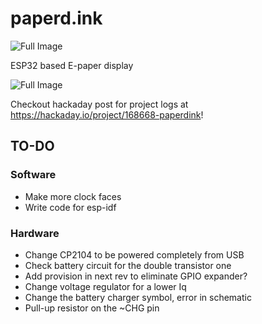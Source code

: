 # paperd.ink

![Full Image](https://github.com/rgujju/paperdink/blob/master/Images/paperdink.jpg?raw=true)

ESP32 based E-paper display

![Full Image](https://github.com/rgujju/paperdink/blob/master/Images/full.jpg?raw=true)

Checkout hackaday post for project logs at https://hackaday.io/project/168668-paperdink!

## TO-DO
### Software
- Make more clock faces
- Write code for esp-idf

### Hardware
- Change CP2104 to be powered completely from USB
- Check battery circuit for the double transistor one
- Add provision in next rev to eliminate GPIO expander?
- Change voltage regulator for a lower Iq
- Change the battery charger symbol, error in schematic
- Pull-up resistor on the ~CHG pin
